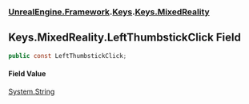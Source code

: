 ### [UnrealEngine.Framework](./UnrealEngine-Framework.md 'UnrealEngine.Framework').[Keys](./UnrealEngine-Framework-Keys.md 'UnrealEngine.Framework.Keys').[Keys.MixedReality](./UnrealEngine-Framework-Keys-MixedReality.md 'UnrealEngine.Framework.Keys.MixedReality')
## Keys.MixedReality.LeftThumbstickClick Field
  
```csharp
public const LeftThumbstickClick;
```
#### Field Value
[System.String](https://docs.microsoft.com/en-us/dotnet/api/System.String 'System.String')  
